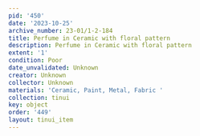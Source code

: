 ```yaml
---
pid: '450'
date: '2023-10-25'
archive_number: 23-01/1-2-184
title: Perfume in Ceramic with floral pattern
description: Perfume in Ceramic with floral pattern
extent: '1'
condition: Poor
date_unvalidated: Unknown
creator: Unknown
collector: Unknown
materials: 'Ceramic, Paint, Metal, Fabric '
collection: tinui
key: object
order: '449'
layout: tinui_item
---
```

